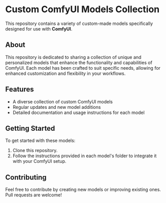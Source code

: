 # Custom ComfyUI Models Collection

This repository contains a variety of custom-made models specifically designed for use with **ComfyUI**.

## About

This repository is dedicated to sharing a collection of unique and personalized models that enhance the functionality and capabilities of ComfyUI. Each model has been crafted to suit specific needs, allowing for enhanced customization and flexibility in your workflows.

## Features

- A diverse collection of custom ComfyUI models
- Regular updates and new model additions
- Detailed documentation and usage instructions for each model

## Getting Started

To get started with these models:

1. Clone this repository.
2. Follow the instructions provided in each model's folder to integrate it with your ComfyUI setup.

## Contributing

Feel free to contribute by creating new models or improving existing ones. Pull requests are welcome!
